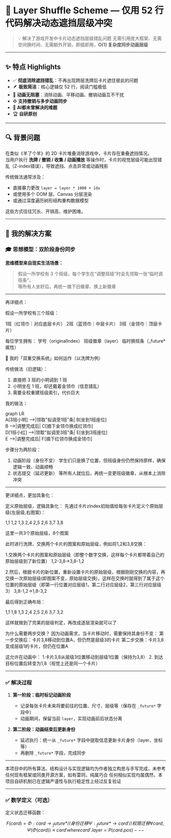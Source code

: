 # 🧠 Layer Shuffle Scheme — 仅用 52 行代码解决动态遮挡层级冲突

> 💡 解决了游戏开发中卡片动态遮挡层级错乱问题
> 无需引用庞大框架、无需空间换时间、无需额外开销，即插即用，**O(1) 复杂度同步动画层级**

---

## ✨ 特点 Highlights

- ✅ **彻底消除遮挡错乱**：不再出现跨层洗牌后卡片遮住彼此的问题
- 🪶 **极致简洁**：核心逻辑仅 52 行，阅读门槛极低
- 🔀 **动画无阻塞**：消除动画、平移动画、撤销动画互不干扰
- ♻ **支持撤销与多步动画同步**
- 🧠 **AI都未曾解决的难题**
- 🏆 **自研原创**

---

## 🔍 背景问题

在类似《羊了个羊》的 2D 卡片堆叠消除游戏中，卡片存在重叠遮挡情况。  
当用户执行 **洗牌 / 撤销 / 收集 / 动画播放** 等操作时，卡片的视觉层级可能出现错乱（Z-index错误），导致遮挡、点击异常或动画残影

传统做法通常涉及：

- 直接暴力更改 `layer = layer * 1000 + idx`
- 或使用多个 DOM 层、Canvas 分层渲染
- 或通过深度遍历树形结构重构数据模型

这些方式往往冗长、开销高，维护困难。

---

## 🚀 我的解决方案

### 🎓 思想模型：双阶段身份同步

**思维模型来自现实生活场景：**

> 假设一所学校有 3 个班级，每个学生在“调整班级”时会先领取一张“临时调班条”，  
> 等所有人坐好后，再统一摘下旧徽章、换上新徽章

---
再详细点：

假设一所学校有三个班级：

1班（红领巾｜对应底层卡片）
2班（蓝领巾｜中层卡片）
3班（金领巾｜顶层卡片）


每位学生拥有：
学号（originalIndex）
班级徽章（layer）
临时换班条（_future* 属性）


🔄 我的「双重交换系统」如何运作（以洗牌为例）

传统做法（旧逻辑）：
1. 直接把 3 班的小明调到 1 班
2. 小明坐在 1 班，却还戴着金领巾（信息错乱）
3. 需要全校重建班级索引，代价巨大


我的做法：

graph LR  
    A[3班小明] -->|领取"拟调至1班"条| B[坐到1班座位]  
    B -->|调整完成后| C[摘下金领巾换成红领巾]  
    D[1班小红] -->|领取"拟调至3班"条| E[坐到3班座位]  
    E -->|调整完成后| F[摘下红领巾换成金领巾]

步骤分为两阶段：

1. 动画阶段（身份不变）
学生们只是换了位置，但班级身份仍然保持原样，确保逻辑一致、动画顺畅
2. 状态提交（延迟更新）
等所有人就位后，再统一变更班级徽章，从根本上消除冲突

---
更详细点，更加具象化：

定义原始层级，逻辑具象化：
先通过卡片zIndex初始值给每张卡片定义个原始层级(左层级,右图案)：

1,1 1,2 1,3
2,4 2,5 2,6
3,7 3,8

这里一共3个原始层级，8个图案

此时进行洗牌，交换两个卡片的图案和原始层级，例如将1,2和3,8交换：

1.交换两个卡片的图案和原始层级（即整个数字交换，这样每个卡片都带着自己的原始层级到了新位置）
1,2-3,8→3,8-1,2

2.然后，根据卡片的新位置，重新设置卡片的原始层级，根据刚刚交换的内容，再交换一次原始层级(即图案不变，原始层级交换)，这样在交换时就得到了属于这个位置的原始层级（即第一行位置对应层级1，第二行对应层级2，第三行对应层级3）
3,8-1,2→1,8-3,2

最后得到正确布局：

1,1 1,8 1,3
2,4 2,5 2,6
3,7 3,2

这样就做到了完美的层级判定，再改成逐层渲染就可以了

为什么需要两步交换？
因为动画需求，当卡片移动时，需要保持其身份不变：
第一步交换后：卡片3,8移动到位置A，但仍然是层级3的卡片
第二步交换：卡片3,8变成层级1的卡片，但仍在位置A

这允许在动画中：
1.卡片3,8从层级3位置移动到层级1位置（保持为3,8）
2. 到达目标位置后转变为1,8（视觉上还是同一个卡片）

---

### ✅ 解决过程

1. **第一阶段：临时标记动画阶段**
   - 记录每张卡片未来将要前往的位置、尺寸、层级等（保存在 `_future*` 字段中）
   - 动画期间，保留当前 `layer`，实现动画前后状态分离

2. **第二阶段：动画结束后更新身份**
   - 延迟执行：统一从 `_future*` 字段中提取信息更新卡片身份（layer、坐标等）
   - 再删除 `_future*` 字段，完成同步

---

本项目中的所有算法、结构设计与实现逻辑均为作者独立构思与手写完成，未参考任何现有框架或同类开源方案，如有雷同，纯属巧合
任何相似实现均属偶然，本项目自研机制已在逻辑严谨性与执行稳定性上经过反复验证

---

### ✅ 数学定义（可选）

定义状态迁移函数：
```math
F(card) = 
  Φ: card → { _future* }   // 身份迁移
  Ψ: { _future* } → card'  // 权限迁移

∀card, Ψ(Φ(card)) ≡ card'  
where card'.layer = P(card.pos)

---
